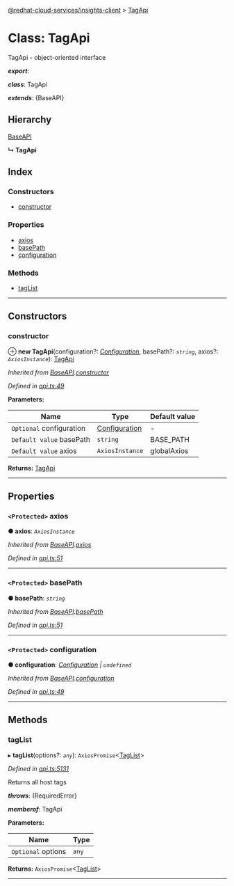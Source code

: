 [@redhat-cloud-services/insights-client](../README.md) > [TagApi](../classes/tagapi.md)

# Class: TagApi

TagApi - object-oriented interface

*__export__*: 

*__class__*: TagApi

*__extends__*: {BaseAPI}

## Hierarchy

 [BaseAPI](baseapi.md)

**↳ TagApi**

## Index

### Constructors

* [constructor](tagapi.md#constructor)

### Properties

* [axios](tagapi.md#axios)
* [basePath](tagapi.md#basepath)
* [configuration](tagapi.md#configuration)

### Methods

* [tagList](tagapi.md#taglist)

---

## Constructors

<a id="constructor"></a>

###  constructor

⊕ **new TagApi**(configuration?: *[Configuration](configuration.md)*, basePath?: *`string`*, axios?: *`AxiosInstance`*): [TagApi](tagapi.md)

*Inherited from [BaseAPI](baseapi.md).[constructor](baseapi.md#constructor)*

*Defined in [api.ts:49](https://github.com/RedHatInsights/javascript-clients/blob/master/packages/insights/api.ts#L49)*

**Parameters:**

| Name | Type | Default value |
| ------ | ------ | ------ |
| `Optional` configuration | [Configuration](configuration.md) | - |
| `Default value` basePath | `string` |  BASE_PATH |
| `Default value` axios | `AxiosInstance` |  globalAxios |

**Returns:** [TagApi](tagapi.md)

___

## Properties

<a id="axios"></a>

### `<Protected>` axios

**● axios**: *`AxiosInstance`*

*Inherited from [BaseAPI](baseapi.md).[axios](baseapi.md#axios)*

*Defined in [api.ts:51](https://github.com/RedHatInsights/javascript-clients/blob/master/packages/insights/api.ts#L51)*

___
<a id="basepath"></a>

### `<Protected>` basePath

**● basePath**: *`string`*

*Inherited from [BaseAPI](baseapi.md).[basePath](baseapi.md#basepath)*

*Defined in [api.ts:51](https://github.com/RedHatInsights/javascript-clients/blob/master/packages/insights/api.ts#L51)*

___
<a id="configuration"></a>

### `<Protected>` configuration

**● configuration**: *[Configuration](configuration.md) \| `undefined`*

*Inherited from [BaseAPI](baseapi.md).[configuration](baseapi.md#configuration)*

*Defined in [api.ts:49](https://github.com/RedHatInsights/javascript-clients/blob/master/packages/insights/api.ts#L49)*

___

## Methods

<a id="taglist"></a>

###  tagList

▸ **tagList**(options?: *`any`*): `AxiosPromise`<[TagList](../interfaces/taglist.md)>

*Defined in [api.ts:5131](https://github.com/RedHatInsights/javascript-clients/blob/master/packages/insights/api.ts#L5131)*

Returns all host tags

*__throws__*: {RequiredError}

*__memberof__*: TagApi

**Parameters:**

| Name | Type |
| ------ | ------ |
| `Optional` options | `any` |

**Returns:** `AxiosPromise`<[TagList](../interfaces/taglist.md)>

___

